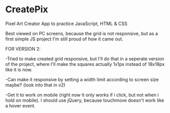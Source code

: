 # CreatePix
Pixel Art Creator App to practice JavaScript, HTML &amp; CSS

Best viewed on PC screens, because the grid is not responsive, but as a first simple JS project I'm still proud of how it came out.


FOR  VERSION 2:

-Tried to make created grid responsive, but I'll do that in a seperate version of the project, where I'll make the squares actually 1x1px instead of 18x18px like it is now.

-Can make it responsive by setting a width limit according to screen size maybe? (look into that in v2)

-Get it to work on mobile (right now it only works if i click, but not when i hold on mobile). I should use jQuery, because touchmove doesn't work like a hover event.
